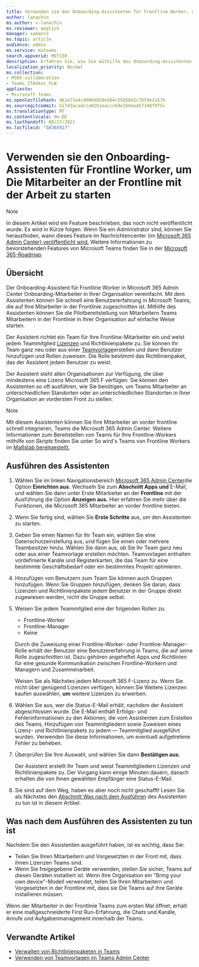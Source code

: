 ```yaml
---
title: Verwenden sie den Onboarding-Assistenten für Frontline Worker, um Die Mitarbeiter an der Frontline mit der Arbeit zu starten
author: lanachin
ms.author: v-lanachin
ms.reviewer: aaglick
manager: samanro
ms.topic: article
audience: admin
ms.service: msteams
search.appverid: MET150
description: Erfahren Sie, wie Sie mithilfe des Onboarding-Assistenten für Frontline Worker schnell eine Benutzererfahrung in Teams bereitstellen können, die auf Frontline-Mitarbeiter und Manager in Ihrer Organisation zugeschnitten ist.
localization_priority: Normal
ms.collection:
- M365-collaboration
- Teams_ITAdmin_FLW
appliesto:
- Microsoft Teams
ms.openlocfilehash: 461e73a4c4008d028e564c25b5842c7b59e2a57b
ms.sourcegitcommit: b17e5acadcca0261eaccc64e1b4ee457348f975c
ms.translationtype: MT
ms.contentlocale: de-DE
ms.lasthandoff: 08/17/2021
ms.locfileid: "58365917"
---
```

# <a name="use-the-frontline-worker-onboarding-wizard-to-get-your-frontline-workforce-up-and-running"></a>Verwenden sie den Onboarding-Assistenten für Frontline Worker, um Die Mitarbeiter an der Frontline mit der Arbeit zu starten

> [!NOTE]
> In diesem Artikel wird ein Feature beschrieben, das noch nicht veröffentlicht wurde. Es wird in Kürze folgen. Wenn Sie ein Administrator sind, können Sie herausfinden, wann dieses Feature im Nachrichtencenter (im [Microsoft 365 Admin Center) veröffentlicht wird.](https://portal.office.com/adminportal/home) Weitere Informationen zu bevorstehenden Features von Microsoft Teams finden Sie in der [Microsoft 365-Roadmap](https://www.microsoft.com/microsoft-365/roadmap?filters=&searchterms=microsoft%2Cteams).

## <a name="overview"></a>Übersicht

Der Onboarding-Assistent für Frontline Worker in Microsoft 365 Admin Center Onboarding-Mitarbeiter in Ihrer Organisation vereinfacht. Mit dem Assistenten können Sie schnell eine Benutzererfahrung in Microsoft Teams, die auf Ihre Mitarbeiter in der Frontlinie zugeschnitten ist. Mithilfe des Assistenten können Sie die Pilotbereitstellung von Mitarbeitern Teams Mitarbeitern in der Frontlinie in Ihrer Organisation auf einfache Weise starten.

Der Assistent richtet ein Team für Ihre Frontline-Mitarbeiter ein und weist jedem Teammitglied [Lizenzen](manage-policy-packages.md) und Richtlinienpakete zu. Sie können Ihr Team ganz neu oder aus einer [Teamvorlage](get-started-with-teams-templates-in-the-admin-console.md)erstellen und dann Benutzer hinzufügen und Rollen zuweisen. Die Rolle bestimmt das Richtlinienpaket, das der Assistent jedem Benutzer zu weist.

Der Assistent steht allen Organisationen zur Verfügung, die über mindestens eine Lizenz Microsoft 365 F verfügen. Sie können den Assistenten so oft ausführen, wie Sie benötigen, um Teams Mitarbeiter an unterschiedlichen Standorten oder an unterschiedlichen Standorten in Ihrer Organisation an vordersten Front zu stellen.

> [!NOTE]
> Mit diesem Assistenten können Sie Ihre Mitarbeiter an vorder frontline schnell integrieren, Teams die Microsoft 365 Admin Center. Weitere Informationen zum Bereitstellen von Teams für Ihre Frontline-Workers mithilfe von Skripts finden Sie unter So wird's Teams von Frontline Workers im [Maßstab bereitgestellt.](flw-scripted-deployment.md)

## <a name="run-the-wizard"></a>Ausführen des Assistenten

1. Wählen Sie im linken Navigationsbereich [Microsoft 365 Admin Center](https://admin.microsoft.com/)die Option **Einrichten aus.** Wechseln Sie zum **Abschnitt Apps und** E-Mail, und wählen Sie dann unter Erste Mitarbeiter an der **Frontline** mit der Ausführung die Option **Anzeigen aus.** Hier erfahren Sie mehr über die Funktionen, die Microsoft 365 Mitarbeiter an vorder frontline bieten.

2. Wenn Sie fertig sind, wählen Sie **Erste Schritte** aus, um den Assistenten zu starten.

3. Geben Sie einen Namen für Ihr Team ein, wählen Sie eine Datenschutzeinstellung aus, und fügen Sie einen oder mehrere Teambesitzer hinzu. Wählen Sie dann aus, ob Sie Ihr Team ganz neu oder aus einer Teamvorlage erstellen möchten. Teamvorlagen enthalten vordefinierte Kanäle und Registerkarten, die das Team für eine bestimmte Geschäftsbedarf oder ein bestimmtes Projekt optimieren.

4. Hinzufügen von Benutzern zum Team Sie können auch Gruppen hinzufügen. Wenn Sie Gruppen hinzufügen, denken Sie daran, dass Lizenzen und Richtlinienpakete jedem Benutzer in der Gruppe direkt zugewiesen werden, nicht die Gruppe selbst.

5. Weisen Sie jedem Teammitglied eine der folgenden Rollen zu.

    - Frontline-Worker
    - Frontline-Manager
    - Keine

    Durch die Zuweisung einer Frontline-Worker- oder Frontline-Manager-Rolle erhält der Benutzer eine Benutzererfahrung in Teams, die auf seine Rolle zugeschnitten ist. Dazu gehören angeheftet Apps und Richtlinien für eine gesunde Kommunikation zwischen Frontline-Workern und Managern und Zusammenarbeit.

    Weisen Sie als Nächstes jedem Microsoft 365 F-Lizenz zu. Wenn Sie nicht über genügend Lizenzen verfügen, können Sie Weitere Lizenzen kaufen auswählen, **um** weitere Lizenzen zu erwerben.  

6. Wählen Sie aus, wer die Status-E-Mail erhält, nachdem der Assistent abgeschlossen wurde. Die E-Mail enthält Erfolgs- und Fehlerinformationen zu den Aktionen, die vom Assistenten zum Erstellen des Teams, Hinzufügen von Teammitgliedern sowie Zuweisen eines Lizenz- und Richtlinienpakets zu jedem &mdash; Teammitglied ausgeführt wurden. Verwenden Sie diese Informationen, um eventuell aufgetretene Fehler zu beheben.

7. Überprüfen Sie Ihre Auswahl, und wählen Sie dann **Bestätigen aus.**

    Der Assistent erstellt Ihr Team und weist Teammitgliedern Lizenzen und Richtlinienpakete zu. Der Vorgang kann einige Minuten dauern, danach erhalten die von Ihnen gewählten Empfänger eine Status-E-Mail.

8. Sie sind auf dem Weg, haben es aber noch nicht geschafft! Lesen Sie als Nächstes den [Abschnitt Was nach dem Ausführen](#what-to-do-after-running-the-wizard) des Assistenten zu tun ist in diesem Artikel.

## <a name="what-to-do-after-running-the-wizard"></a>Was nach dem Ausführen des Assistenten zu tun ist

Nachdem Sie den Assistenten ausgeführt haben, ist es wichtig, dass Sie:

- Teilen Sie Ihren Mitarbeitern und Vorgesetzten in der Front mit, dass ihnen Lizenzen Teams sind.
- Wenn Sie freigegebene Geräte verwenden, stellen Sie sicher, Teams auf diesen Geräten installiert ist. Wenn Ihre Organisation ein "Bring your own device"-Modell verwendet, teilen Sie Ihren Mitarbeitern und Vorgesetzten in der Frontline mit, dass sie Die Teams auf ihre Geräte installieren müssen.

Wenn der Mitarbeiter in der Frontlinie Teams zum ersten Mal öffnet, erhält er eine maßgeschneiderte First Run-Erfahrung, die Chats und Kanäle, Anrufe und Aufgabenmanagement innerhalb der Teams.

## <a name="related-articles"></a>Verwandte Artikel

- [Verwalten von Richtlinienpaketen in Teams](manage-policy-packages.md)
- [Verwenden von Teamvorlagen im Teams Admin Center](get-started-with-teams-templates-in-the-admin-console.md)
